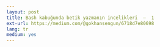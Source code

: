 ```yaml
---
layout: post
title: Bash kabuğunda betik yazmanın incelikleri  —  1
ext-url: https://medium.com/@gokhansengun/6718d7e80698
lang: tr
medium: yes 
---
```

